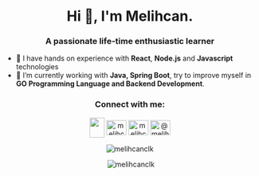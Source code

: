 <h1 align="center">Hi 👋, I'm Melihcan.</h1>
<h3 align="center">A passionate life-time enthusiastic learner</h3>

- 👯 I have hands on experience with **React**, **Node.js** and **Javascript** technologies 
- 🌱 I’m currently working with **Java, Spring Boot**, try to improve myself in **GO Programming Language and Backend Development**.

<div align="center">
<!--- 
roadmap.sh badge personal link
[![roadmap.sh](https://api.roadmap.sh/v1-badge/tall/64c445b052c1335d163b1321?variant=dark)]([https://roadmap.sh](https://roadmap.sh/befriend?u=64c445b052c1335d163b1321))
-->
<h3 align="center">Connect with me:</h3>

<p align="center">
<a href="https://www.github.com/melihcanclk" target="_blank"><img  align="center" src="https://raw.githubusercontent.com/danielcranney/readme-generator/main/public/icons/socials/github.svg" width="30" height="40" /></a>
<a href="https://twitter.com/melihcanclk" target="blank"><img align="center" src="https://raw.githubusercontent.com/danielcranney/readme-generator/main/public/icons/socials/twitter.svg" alt="melihcanclk" height="30" width="40" /></a>
<a href="https://linkedin.com/in/melihcanclk" target="blank"><img align="center" src="https://raw.githubusercontent.com/danielcranney/readme-generator/main/public/icons/socials/linkedin.svg" alt="melihcanclk" height="30" width="40" /></a>
<a href="https://www.youtube.com/channel/UCPJJ60e3lCzM4uh28HSoTiQ" target="blank"><img align="center" src="https://raw.githubusercontent.com/rahuldkjain/github-profile-readme-generator/master/src/images/icons/Social/youtube.svg" alt="@melihcancilek3839" height="30" width="40" /></a>
</p>

<!---
-->
<p align="center" ><img src="https://github-readme-stats.vercel.app/api/top-langs?username=melihcanclk&show_icons=true&hide=&count_private=true&title_color=0891b2&text_color=ffffff&icon_color=0891b2&bg_color=1c1917&hide_border=true&show_icons=true" alt="melihcanclk" /></p>
 

 <p align="center" >&nbsp;<img src="https://github-readme-stats.vercel.app/api?username=melihcanclk&theme=dark&stroke=ffffff&background=1c1917&ring=0891b2&fire=0891b2&currStreakNum=ffffff&currStreakLabel=0891b2&sideNums=ffffff&sideLabels=ffffff&dates=ffffff&hide_border=true" alt="melihcanclk" /></p>


